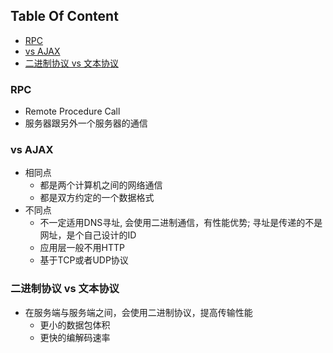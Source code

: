 <!-- START doctoc generated TOC please keep comment here to allow auto update -->
<!-- DON'T EDIT THIS SECTION, INSTEAD RE-RUN doctoc TO UPDATE -->
## Table Of Content

- [RPC](#rpc)
- [vs AJAX](#vs-ajax)
- [二进制协议 vs 文本协议](#%E4%BA%8C%E8%BF%9B%E5%88%B6%E5%8D%8F%E8%AE%AE-vs-%E6%96%87%E6%9C%AC%E5%8D%8F%E8%AE%AE)

<!-- END doctoc generated TOC please keep comment here to allow auto update -->

### RPC
- Remote Procedure Call
- 服务器跟另外一个服务器的通信

### vs AJAX
- 相同点
  - 都是两个计算机之间的网络通信
  - 都是双方约定的一个数据格式
- 不同点
  - 不一定适用DNS寻址, 会使用二进制通信，有性能优势; 寻址是传递的不是网址，是个自己设计的ID
  - 应用层一般不用HTTP
  - 基于TCP或者UDP协议

### 二进制协议 vs 文本协议
- 在服务端与服务端之间，会使用二进制协议，提高传输性能
  - 更小的数据包体积
  - 更快的编解码速率

